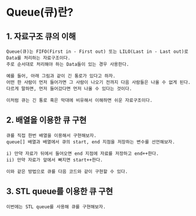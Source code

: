 # Queue(큐)란?

## 1. 자료구조 큐의 이해

    Queue(큐)는 FIFO(First in - First out) 또는 LILO(Last in - Last out)로 Data를 처리하는 자료구조이다. 
    주로 순서대로 처리해야 하는 Data들이 있는 경우 사용한다.

    예를 들어, 아래 그림과 같이 긴 통로가 있다고 하자.
    어떤 한 사람이 먼저 들어가면 그 사람이 나오기 전까지 다음 사람들은 나올 수 없게 된다. 
    다르게 말하면, 먼저 들어갔다면 먼저 나올 수 있다는 것이다.

    이처럼 큐는 긴 통로 혹은 막대에 비유해서 이해하면 쉬운 자료구조이다.

## 2. 배열을 이용한 큐 구현

    큐를 직접 한번 배열을 이용해서 구현해보자.
    queue[] 배열과 배열에서 큐의 start, end 지점을 저장하는 변수를 선언해보자.

    i) 만약 자료가 뒤에서 들어오면 end 지점에 자료를 저장하고 end++한다.
    ii) 만약 자료가 앞에서 빠지면 start++한다.

    이와 같은 방법으로 큐를 다음 코드와 같이 구현할 수 있다.

## 3. STL queue를 이용한 큐 구현

    이번에는 STL queue를 사용해 큐를 구현해보자.
